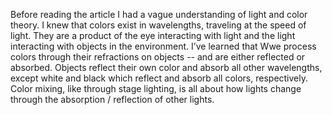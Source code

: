 Before reading the article I had a vague understanding of light and color theory. I knew that colors exist in wavelengths, traveling at the speed of light. They are a product of the eye interacting with light and the light interacting with objects in the environment. 
I’ve learned that Wwe process colors through their refractions on objects -- and are either reflected or absorbed. Objects reflect their own color and absorb all other wavelengths, except white and black which reflect and absorb all colors, respectively. Color mixing, like through stage lighting, is all about how lights change through the absorption / reflection of other lights. 
